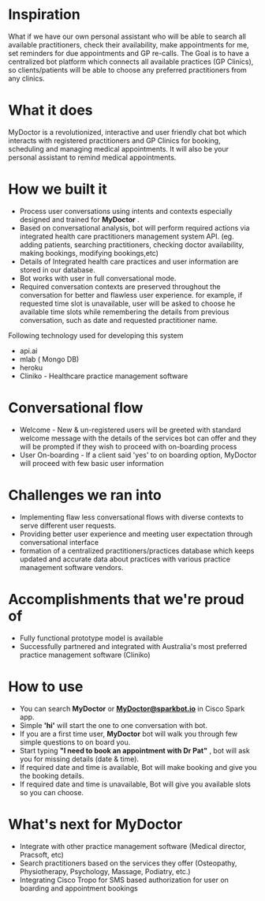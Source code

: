 
# Inspiration
What if we have our own  personal assistant who will be able to search all available practitioners, check their availability, make appointments for me, set reminders for due appointments and GP re-calls. The Goal is to have a centralized bot platform which connects all available practices (GP Clinics), so clients/patients will be able to choose any preferred practitioners from any clinics. 

# What it does

MyDoctor is a revolutionized, interactive and user friendly chat bot which interacts with registered practitioners and GP Clinics for  booking, scheduling and managing medical appointments. It will also  be your personal assistant to remind  medical appointments.

# How we built it

* Process user conversations using intents and contexts especially designed and trained for **MyDoctor** .
* Based on conversational analysis, bot will perform required actions via integrated health care practitioners management system API. (eg. adding patients, searching practitioners, checking doctor availability, making bookings, modifying bookings,etc)
* Details of Integrated health care practices and user information are stored in our database.
* Bot works with user in full conversational mode. 
* Required conversation contexts are preserved throughout the conversation for better and flawless user experience. for example, if requested time slot is unavailable, user will be asked to choose he available time slots while remembering the details from previous conversation, such as date and requested practitioner name.

Following technology used for developing this system
* api.ai
* mlab ( Mongo DB)
* heroku
* Cliniko - Healthcare practice management software

# Conversational flow

* Welcome - New & un-registered users will be greeted with standard welcome message with the details of the services bot can offer and they will be prompted if they wish to proceed with on-boarding process
* User On-boarding - If a client said 'yes' to on boarding option, MyDoctor will proceed with few basic user information 

# Challenges we ran into
* Implementing flaw less conversational flows with diverse contexts to serve different user requests.
* Providing better user experience and meeting user expectation through conversational interface
* formation of a centralized practitioners/practices database which keeps updated and accurate data about practices with various practice management software vendors. 


# Accomplishments that we're proud of
* Fully functional prototype model is available
* Successfully partnered and integrated with Australia's most preferred practice management software (Cliniko)


# How to use
* You can search **MyDoctor** or **MyDoctor@sparkbot.io** in Cisco Spark app.
* Simple **'hi'** will start the one to one conversation with bot.
*  If you are a first time user, **MyDoctor** bot will walk you through few simple questions to on board you.
* Start typing **"I need to book an appointment with Dr Pat"** , bot will ask you for missing details (date & time).
* If required date and time is available, Bot will make booking and give you the booking details.
* If required date and time is unavailable, Bot will give you available slots so you can choose.

# What's next for MyDoctor
* Integrate with other practice management software (Medical director, Pracsoft, etc)
* Search practitioners based on the services they offer (Osteopathy, Physiotherapy, Psychology, Massage, Podiatry, etc.)
* Integrating Cisco Tropo for SMS based authorization for user on boarding and appointment bookings




